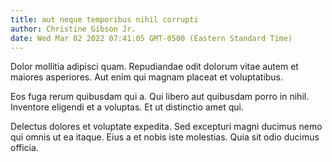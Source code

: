 ```yaml
---
title: aut neque temporibus nihil corrupti
author: Christine Gibson Jr.
date: Wed Mar 02 2022 07:41:05 GMT-0500 (Eastern Standard Time)
---
```

Dolor mollitia adipisci quam. Repudiandae odit dolorum vitae autem et maiores asperiores. Aut enim qui magnam placeat et voluptatibus.

 Eos fuga rerum quibusdam qui a. Qui libero aut quibusdam porro in nihil. Inventore eligendi et a voluptas. Et ut distinctio amet qui.

 Delectus dolores et voluptate expedita. Sed excepturi magni ducimus nemo qui omnis ut ea itaque. Eius a et nobis iste molestias. Quia sit odio ducimus officia.